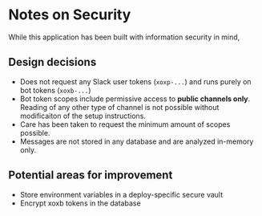# Notes on Security

While this application has been built with information security in mind, 

## Design decisions
- Does not request any Slack user tokens (`xoxp-...`) and runs purely on bot tokens (`xoxb-...`)
- Bot token scopes include permissive access to **public channels only**. Reading of any other type of channel is not possible without modificaiton of the setup instructions.
- Care has been taken to request the minimum amount of scopes possible.
- Messages are not stored in any database and are analyzed in-memory only.

## Potential areas for improvement
- Store environment variables in a deploy-specific secure vault
- Encrypt xoxb tokens in the database